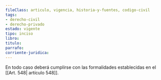 ```yaml
---
fileClass: articulo, vigencia, historia-y-fuentes, codigo-civil
tags:
- derecho-civil
- derecho-privado
estado: vigente
tipo: inciso
libro:
titulo:
parrafo:
corriente-juridica:
---
```

En todo caso deberá cumplirse con las formalidades establecidas en el [[Art. 548| artículo 548]].